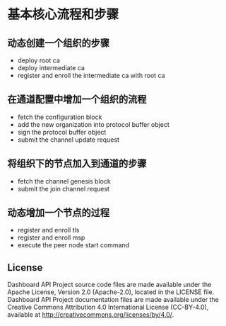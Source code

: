 # 基本核心流程和步骤

## 动态创建一个组织的步骤

- deploy root ca
- deploy intermediate ca
- register and enroll the intermediate ca with root ca

## 在通道配置中增加一个组织的流程

- fetch the configuration block
- add the new organization into protocol buffer object
- sign the protocol buffer object
- submit the channel update request

## 将组织下的节点加入到通道的步骤

- fetch the channel genesis block
- submit the join channel request

## 动态增加一个节点的过程

- register and enroll tls
- register and enroll msp
- execute the peer node start command

## License

Dashboard API Project source code files are made available under the Apache License, Version 2.0 (Apache-2.0), located in the LICENSE file. Dashboard API Project documentation files are made available under the Creative Commons Attribution 4.0 International License (CC-BY-4.0), available at http://creativecommons.org/licenses/by/4.0/.
